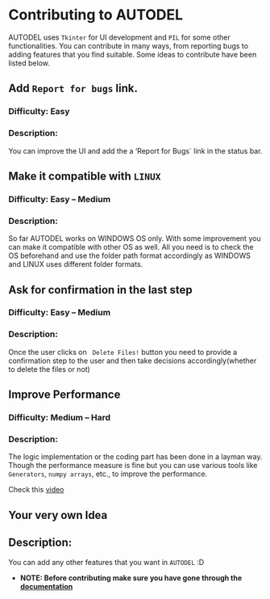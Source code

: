 # <b>Contributing to AUTODEL</b>

AUTODEL uses `Tkinter` for UI development and `PIL` for some other functionalities. You can contribute in many ways, from reporting bugs to adding features that you find suitable. Some ideas to contribute have been listed below.

## Add `Report for bugs` link.

### Difficulty: Easy

### Description: 

You can improve the UI and add the a ‘Report for Bugs` link in the status bar. 


 ## Make it compatible with `LINUX`

### Difficulty: Easy – Medium

### Description:

So far AUTODEL works on WINDOWS OS only. With some improvement you can make it compatible with other OS as well. All you need is to check the OS beforehand and  use the folder path format accordingly as WINDOWS and LINUX uses different folder formats.


## Ask for confirmation in the last step

### Difficulty: Easy – Medium

### Description: 

Once the user clicks on ` Delete Files!` button you need to provide a confirmation step to the user and then take decisions accordingly(whether to delete the files or not)


## Improve Performance

### Difficulty: Medium – Hard 

### Description:

The logic implementation or the coding part has been done in a layman way. Though the performance measure is fine but you can use various tools like `Generators`,  `numpy arrays`, etc., to improve the performance.

Check this [video](https://www.youtube.com/watch?v=07-K4LFhBMc) 


## Your very own Idea 

## Description: 
You can add any other features that you want in `AUTODEL` :D


* <b>NOTE:<b/> Before contributing make sure you have gone through the [documentation](README.md)
